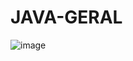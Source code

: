 ﻿# JAVA-GERAL
 ![image](https://github.com/user-attachments/assets/4745e246-4f19-4048-a265-acf9d8d0d74f)


